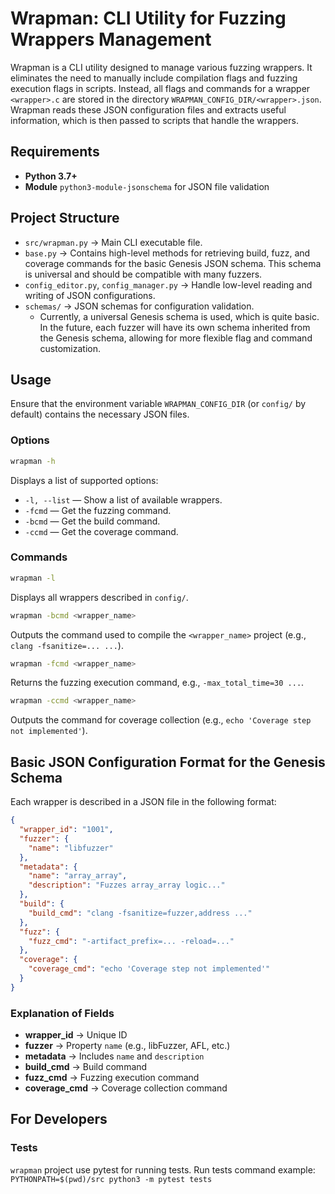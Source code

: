 # Wrapman: CLI Utility for Fuzzing Wrappers Management

Wrapman is a CLI utility designed to manage various fuzzing wrappers. It eliminates the need to manually include compilation flags and fuzzing execution flags in scripts. Instead, all flags and commands for a wrapper `<wrapper>.c` are stored in the directory `WRAPMAN_CONFIG_DIR/<wrapper>.json`. Wrapman reads these JSON configuration files and extracts useful information, which is then passed to scripts that handle the wrappers.

## Requirements
- **Python 3.7+**
- **Module** `python3-module-jsonschema` for JSON file validation

## Project Structure
- `src/wrapman.py` → Main CLI executable file.
- `base.py` → Contains high-level methods for retrieving build, fuzz, and coverage commands for the basic Genesis JSON schema. This schema is universal and should be compatible with many fuzzers.
- `config_editor.py`, `config_manager.py` → Handle low-level reading and writing of JSON configurations.
- `schemas/` → JSON schemas for configuration validation.
  - Currently, a universal Genesis schema is used, which is quite basic. In the future, each fuzzer will have its own schema inherited from the Genesis schema, allowing for more flexible flag and command customization.

## Usage
Ensure that the environment variable `WRAPMAN_CONFIG_DIR` (or `config/` by default) contains the necessary JSON files.

### Options
```sh
wrapman -h
```
Displays a list of supported options:
- `-l, --list` — Show a list of available wrappers.
- `-fcmd` — Get the fuzzing command.
- `-bcmd` — Get the build command.
- `-ccmd` — Get the coverage command.

### Commands
```sh
wrapman -l
```
Displays all wrappers described in `config/`.

```sh
wrapman -bcmd <wrapper_name>
```
Outputs the command used to compile the `<wrapper_name>` project (e.g., `clang -fsanitize=... ...`).

```sh
wrapman -fcmd <wrapper_name>
```
Returns the fuzzing execution command, e.g., `-max_total_time=30 ...`.

```sh
wrapman -ccmd <wrapper_name>
```
Outputs the command for coverage collection (e.g., `echo 'Coverage step not implemented'`).

## Basic JSON Configuration Format for the Genesis Schema
Each wrapper is described in a JSON file in the following format:

```json
{
  "wrapper_id": "1001",
  "fuzzer": {
    "name": "libfuzzer"
  },
  "metadata": {
    "name": "array_array",
    "description": "Fuzzes array_array logic..."
  },
  "build": {
    "build_cmd": "clang -fsanitize=fuzzer,address ..."
  },
  "fuzz": {
    "fuzz_cmd": "-artifact_prefix=... -reload=..."
  },
  "coverage": {
    "coverage_cmd": "echo 'Coverage step not implemented'"
  }
}
```

### Explanation of Fields
- **wrapper_id** → Unique ID
- **fuzzer** → Property `name` (e.g., libFuzzer, AFL, etc.)
- **metadata** → Includes `name` and `description`
- **build_cmd** → Build command
- **fuzz_cmd** → Fuzzing execution command
- **coverage_cmd** → Coverage collection command

## For Developers

### Tests
`wrapman` project use pytest for running tests. Run tests command example:
`PYTHONPATH=$(pwd)/src python3 -m pytest tests`
